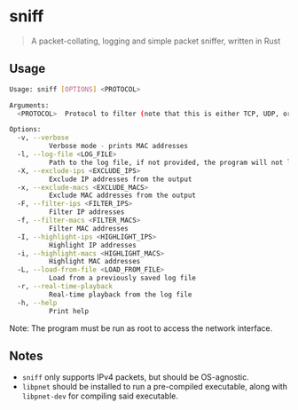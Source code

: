# sniff
> A packet-collating, logging and simple packet sniffer, written in Rust
## Usage
```bash
Usage: sniff [OPTIONS] <PROTOCOL>

Arguments:
  <PROTOCOL>  Protocol to filter (note that this is either TCP, UDP, or ICMP, not application layer protocols)

Options:
  -v, --verbose
          Verbose mode - prints MAC addresses
  -l, --log-file <LOG_FILE>
          Path to the log file, if not provided, the program will not log
  -X, --exclude-ips <EXCLUDE_IPS>
          Exclude IP addresses from the output
  -x, --exclude-macs <EXCLUDE_MACS>
          Exclude MAC addresses from the output
  -F, --filter-ips <FILTER_IPS>
          Filter IP addresses
  -f, --filter-macs <FILTER_MACS>
          Filter MAC addresses
  -I, --highlight-ips <HIGHLIGHT_IPS>
          Highlight IP addresses
  -i, --highlight-macs <HIGHLIGHT_MACS>
          Highlight MAC addresses
  -L, --load-from-file <LOAD_FROM_FILE>
          Load from a previously saved log file
  -r, --real-time-playback
          Real-time playback from the log file
  -h, --help
          Print help
```

Note: The program must be run as root to access the network interface.

## Notes
- `sniff` only supports IPv4 packets, but should be OS-agnostic.
- `libpnet` should be installed to run a pre-compiled executable, along with `libpnet-dev` for compiling said executable.
